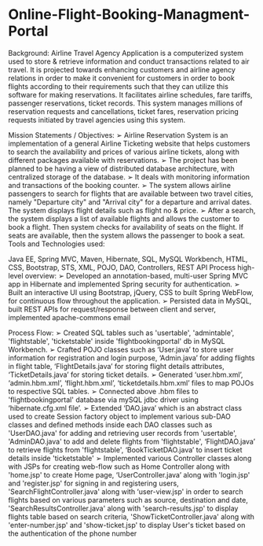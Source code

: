 # Online-Flight-Booking-Managment-Portal

Background:
Airline Travel Agency Application is a computerized system used to store & retrieve information and conduct transactions related to
air travel. It is projected towards enhancing customers and airline agency relations in order to make it convenient for customers in
order to book flights according to their requirements such that they can utilize this software for making reservations. It facilitates
airline schedules, fare tariffs, passenger reservations, ticket records. This system manages millions of reservation requests and
cancellations, ticket fares, reservation pricing requests initiated by travel agencies using this system.

Mission Statements / Objectives:
➢ Airline Reservation System is an implementation of a general Airline Ticketing website that helps customers to search the
availability and prices of various airline tickets, along with different packages available with reservations.
➢ The project has been planned to be having a view of distributed database architecture, with centralized storage of the database.
➢ It deals with monitoring information and transactions of the booking counter.
➢ The system allows airline passengers to search for flights that are available between two travel cities, namely "Departure city"
and "Arrival city" for a departure and arrival dates. The system displays flight details such as flight no & price.
➢ After a search, the system displays a list of available flights and allows the customer to book a flight. Then system checks for
availability of seats on the flight. If seats are available, then the system allows the passenger to book a seat.
Tools and Technologies used:

Java EE, Spring MVC, Maven, Hibernate, SQL, MySQL Workbench, HTML, CSS, Bootstrap, STS, XML, POJO, DAO, Controllers, REST API
Process high-level overview:
➢ Developed an annotation-based, multi-user Spring MVC app in Hibernate and implemented Spring security for authentication.
➢ Built an interactive UI using Bootstrap, jQuery, CSS to built Spring WebFlow, for continuous flow throughout the application.
➢ Persisted data in MySQL, built REST APIs for request/response between client and server, implemented apache-commons email

Process Flow:
➢ Created SQL tables such as 'usertable', 'admintable', 'flightstable', 'ticketstable' inside 'flightbookingportal' db in MySQL
Workbench.
➢ Crafted POJO classes such as ‘User.java’ to store user information for registration and login purpose, ‘Admin.java’ for adding
flights in flight table, ‘FlightDetails.java’ for storing flight details attributes, ‘TicketDetails.java’ for storing ticket details.
➢ Generated ‘user.hbm.xml’, ‘admin.hbm.xml’, ‘flight.hbm.xml’, ‘ticketdetails.hbm.xml’ files to map POJOs to respective SQL
tables.
➢ Connected above .hbm files to 'flightbookingportal' database via mySQL jdbc driver using ‘hibernate.cfg.xml file’.
➢ Extended ‘DAO.java’ which is an abstract class used to create Session factory object to implement various sub-DAO classes and
defined methods inside each DAO classes such as 'UserDAO.java' for adding and retrieving user records from 'usertable',
'AdminDAO.java' to add and delete flights from 'flightstable', ‘FlightDAO.java’ to retrieve flights from 'flightstable',
‘BookTicketDAO.java’ to insert ticket details inside 'ticketstable'
➢ Implemented various Controller classes along with JSPs for creating web-flow such as Home Controller along with 'home.jsp' to
create Home page, ‘UserController.java’ along with 'login.jsp' and 'register.jsp' for signing in and registering users,
'SearchFlightController.java' along with ‘user-view.jsp' in order to search flights based on various parameters such as source,
destination and date, 'SearchResultsController.java' along with 'search-results.jsp' to display flights table based on search
criteria, 'ShowTicketController.java' along with 'enter-number.jsp' and 'show-ticket.jsp' to display User's ticket based on the
authentication of the phone number
